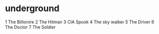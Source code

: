# underground
1 The Billionire
2 The Hitman
3 CIA Spook
4 The sky walker
5 The Driver
6 The Doctor
7 The Soldier
